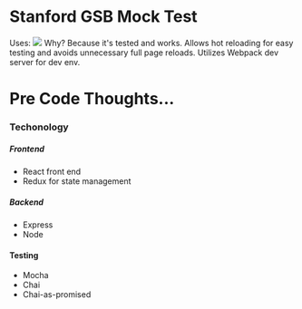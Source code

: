 # Stanford GSB Mock Test

Uses: 
![](http://jpsierens.com/wp-content/uploads/2016/06/react-eco-wp.gif)
Why?
Because it's tested and works. Allows hot reloading for easy testing and avoids unnecessary full page reloads. Utilizes Webpack dev server for dev env.

# Pre Code Thoughts...
### Techonology
##### Frontend
* React front end
* Redux for state management
##### Backend
* Express
* Node

#### Testing
* Mocha
* Chai
* Chai-as-promised



